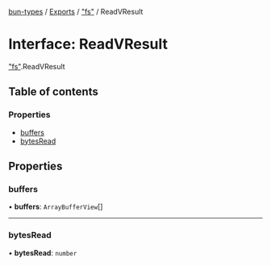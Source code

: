 [bun-types](https://github.com/oven-sh/bun-types/blob/master/api-docs/README.md) / [Exports](https://github.com/oven-sh/bun-types/blob/master/api-docs/modules.md) / ["fs"](https://github.com/oven-sh/bun-types/blob/master/api-docs/modules/fs_.md) / ReadVResult

# Interface: ReadVResult

["fs"](https://github.com/oven-sh/bun-types/blob/master/api-docs/modules/fs_.md).ReadVResult

## Table of contents

### Properties

- [buffers](https://github.com/oven-sh/bun-types/blob/master/api-docs/interfaces/fs_.ReadVResult.md#buffers)
- [bytesRead](https://github.com/oven-sh/bun-types/blob/master/api-docs/interfaces/fs_.ReadVResult.md#bytesread)

## Properties

### buffers

• **buffers**: `ArrayBufferView`[]

___

### bytesRead

• **bytesRead**: `number`
